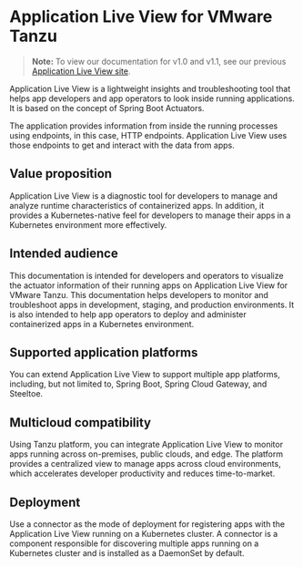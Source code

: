 # Application Live View for VMware Tanzu

>**Note:** To view our documentation for v1.0 and v1.1, see our previous
[Application Live View site](https://docs.vmware.com/en/Application-Live-View-for-VMware-Tanzu/index.html).

Application Live View is a lightweight insights and troubleshooting tool that
helps app developers and app operators to look inside running applications.
It is based on the concept of Spring Boot Actuators.

The application provides information from inside the running processes using endpoints,
in this case, HTTP endpoints.
Application Live View uses those endpoints to get and interact with the data from apps.

## <a id="value-proposition"></a>Value proposition

Application Live View is a diagnostic tool for developers to manage and analyze
runtime characteristics of containerized apps.
In addition, it provides a Kubernetes-native feel for developers to manage
their apps in a Kubernetes environment more effectively.

## <a id="intended-audience"></a>Intended audience

This documentation is intended for developers and operators to visualize the actuator
information of their running apps on Application Live View for VMware Tanzu.
This documentation helps developers to monitor and troubleshoot apps
in development, staging, and production environments.
It is also intended to help app operators to deploy and administer
containerized apps in a Kubernetes environment.

## <a id="supported-app-platforms"></a>Supported application platforms

You can extend Application Live View to support multiple app platforms, including,
but not limited to, Spring Boot, Spring Cloud Gateway, and Steeltoe.

## <a id="multicloud-compatibility"></a> Multicloud compatibility

Using Tanzu platform, you can integrate Application Live View to monitor apps
running across on-premises, public clouds, and edge.
The platform provides a centralized view to manage apps across cloud environments,
which accelerates developer productivity and reduces time-to-market.

## <a id="deployment"></a> Deployment

Use a connector as the mode of deployment for registering apps with the Application Live View running on a Kubernetes cluster. A connector is a component responsible for discovering multiple apps running on a Kubernetes cluster and is installed as a DaemonSet by default.
